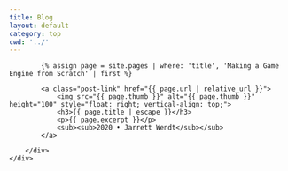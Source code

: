 ```yaml
---
title: Blog
layout: default
category: top
cwd: '../'
---
```


<div class="home">
	<div class="box home-box">
		<div class="post-list">

			{% assign page = site.pages | where: 'title', 'Making a Game Engine from Scratch' | first %}
			
			<a class="post-link" href="{{ page.url | relative_url }}">
				<img src="{{ page.thumb }}" alt="{{ page.thumb }}" height="100" style="float: right; vertical-align: top;">
				<h3>{{ page.title | escape }}</h3>
				<p>{{ page.excerpt }}</p>
				<sub><sub>2020 • Jarrett Wendt</sub></sub>
			</a>

		</div>
	</div>
</div>
